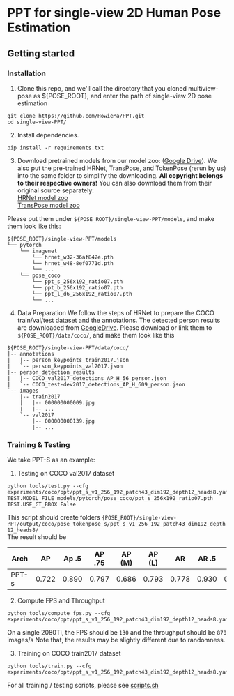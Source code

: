 # PPT for single-view 2D Human Pose Estimation

## Getting started

### Installation

1. Clone this repo, and we'll call the directory that you cloned multiview-pose as ${POSE_ROOT}, and enter the path of single-view 2D pose estimation   
~~~
git clone https://github.com/HowieMa/PPT.git
cd single-view-PPT/
~~~

2. Install dependencies. 
~~~
pip install -r requirements.txt
~~~

3. Download pretrained models from our model zoo: ([Google Drive](https://drive.google.com/drive/folders/1GEzXEmwZKX7g6u55n7r-x3e7lCvrLzV6?usp=sharing)). 
We also put the pre-trained HRNet, TransPose, and TokenPose (rerun by us) into the same folder to simplify the downloading. 
**All copyright belongs to their respective owners!** You can also download them from their original source separately:    
[HRNet model zoo](https://github.com/leoxiaobin/deep-high-resolution-net.pytorch)   
[TransPose model zoo](https://github.com/yangsenius/TransPose)   

Please put them under `${POSE_ROOT}/single-view-PPT/models`, and make them look like this:
~~~
${POSE_ROOT}/single-view-PPT/models
└── pytorch
    └── imagenet
        └── hrnet_w32-36af842e.pth
        └── hrnet_w48-8ef0771d.pth
        └── ...
    └── pose_coco
        └── ppt_s_256x192_ratio07.pth
        └── ppt_b_256x192_ratio07.pth
        └── ppt_l_d6_256x192_ratio07.pth
        └── ... 
~~~


4. Data Preparation 
We follow the steps of HRNet to prepare the COCO train/val/test dataset and the annotations. The detected person results are downloaded from [GoogleDrive](https://drive.google.com/drive/folders/1fRUDNUDxe9fjqcRZ2bnF_TKMlO0nB_dk). Please download or link them to `${POSE_ROOT}/data/coco/`, and make them look like this
~~~
${POSE_ROOT}/single-view-PPT/data/coco/
|-- annotations
|   |-- person_keypoints_train2017.json
|   `-- person_keypoints_val2017.json
|-- person_detection_results
|   |-- COCO_val2017_detections_AP_H_56_person.json
|   `-- COCO_test-dev2017_detections_AP_H_609_person.json
`-- images
	|-- train2017
	|   |-- 000000000009.jpg
	|   |-- ... 
	`-- val2017
		|-- 000000000139.jpg
		|-- ... 
~~~

### Training & Testing
We take PPT-S as an example:  
1. Testing on COCO val2017 dataset
~~~
python tools/test.py --cfg experiments/coco/ppt/ppt_s_v1_256_192_patch43_dim192_depth12_heads8.yaml TEST.MODEL_FILE models/pytorch/pose_coco/ppt_s_256x192_ratio07.pth TEST.USE_GT_BBOX False
~~~
This script should create folders `{POSE_ROOT}/single-view-PPT/output/coco/pose_tokenpose_s/ppt_s_v1_256_192_patch43_dim192_depth12_heads8/`   
The result should be 


| Arch | AP | Ap .5 | AP .75 | AP (M) | AP (L) | AR | AR .5 | AR .75 | AR (M) | AR (L) |  
|---|---|---|---|---|---|---|---|---|---|---|  
| PPT-s | 0.722 | 0.890 | 0.797 | 0.686 | 0.793 | 0.778 | 0.930 | 0.845 | 0.733 | 0.842 |  



2. Compute FPS and Throughput 
~~~
python tools/compute_fps.py --cfg experiments/coco/ppt/ppt_s_v1_256_192_patch43_dim192_depth12_heads8.yaml
~~~ 
On a single 2080Ti, the FPS should be `130` and the throughput should be `870` images/s
Note that, the results may be slightly different due to randomness. 


3. Training on COCO train2017 dataset
~~~
python tools/train.py --cfg experiments/coco/ppt/ppt_s_v1_256_192_patch43_dim192_depth12_heads8.yaml
~~~


For all training / testing scripts, please see [scripts.sh](https://github.com/HowieMa/PPT/tree/main/single-view-PPT/scripts.sh)